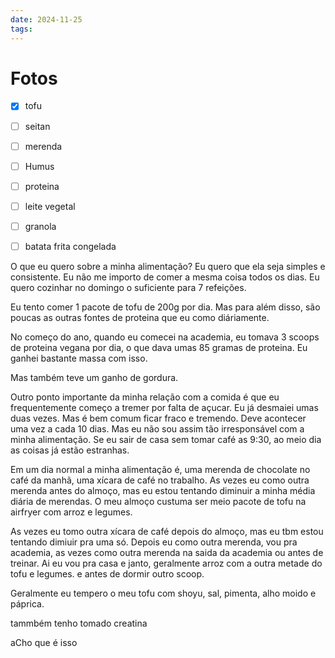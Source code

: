 ```yaml
---
date: 2024-11-25
tags:
---
```


# Fotos
- [x] tofu
- [ ] seitan
- [ ] merenda
- [ ] Humus
- [ ] proteina
- [ ] leite vegetal
- [ ] granola
- [ ] batata frita congelada


O que eu quero sobre a minha alimentação?
Eu quero que ela seja simples e consistente. Eu não me importo de comer a mesma coisa todos os dias. Eu quero cozinhar no domingo o suficiente para 7 refeições. 

Eu tento comer 1 pacote de tofu de 200g por dia. Mas para além disso, são poucas as outras fontes de proteina que eu como diáriamente.

No começo do ano, quando eu comecei na academia, eu tomava 3 scoops de proteina vegana por dia, o que dava umas 85 gramas de proteina. Eu ganhei bastante massa com isso. 

Mas também teve um ganho de gordura.

Outro ponto importante da minha relação com a comida é que eu frequentemente começo a tremer por falta de açucar. Eu já desmaiei umas duas vezes. Mas é bem comum ficar fraco e tremendo. Deve acontecer uma vez a cada 10 dias. Mas eu não sou assim tão irresponsável com a minha alimentação. 
Se eu sair de casa sem tomar café as 9:30, ao meio dia as coisas já estão estranhas. 


Em um dia normal a minha alimentação é, uma merenda de chocolate no café da manhã, uma xícara de café no trabalho. As vezes eu como outra merenda antes do almoço, mas eu estou tentando diminuir a minha média diária de merendas. O meu almoço custuma ser meio pacote de tofu na airfryer com arroz e legumes.

As vezes eu tomo outra xícara de café depois do almoço, mas eu tbm estou tentando dimiuir pra uma só. 
Depois eu como outra merenda, vou pra academia, as vezes como outra merenda na saida da academia ou antes de treinar. 
Ai eu vou pra casa e janto, geralmente arroz com a outra metade do tofu e legumes. e antes de dormir outro scoop.

Geralmente eu tempero o meu tofu com shoyu, sal, pimenta, alho moido e páprica. 

tammbém tenho tomado creatina

aCho que é isso

